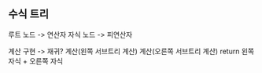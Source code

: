 ## 수식 트리

루트 노드 -> 연산자
자식 노드 -> 피연산자

계산 구현 -> 재귀?
	계산(왼쪽 서브트리 계산)
	계산(오른쪽 서브트리 계산)
	return 왼쪽 자식 + 오른쪽 자식
